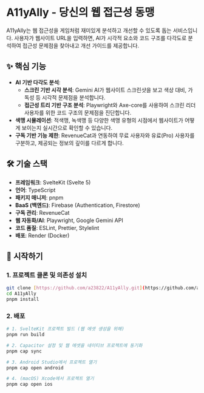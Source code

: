 # A11yAlly - 당신의 웹 접근성 동맹

A11yAlly는 웹 접근성을 게임처럼 재미있게 분석하고 개선할 수 있도록 돕는 서비스입니다. 사용자가 웹사이트 URL을 입력하면, AI가 시각적 요소와 코드 구조를 다각도로 분석하여 접근성 문제점을 찾아내고 개선 가이드를 제공합니다.

## ✨ 핵심 기능

- **AI 기반 다각도 분석**:
  - **스크린 기반 시각 분석**: Gemini AI가 웹사이트 스크린샷을 보고 색상 대비, 가독성 등 시각적 문제점을 분석합니다.
  - **접근성 트리 기반 구조 분석**: Playwright와 Axe-core를 사용하여 스크린 리더 사용자를 위한 코드 구조의 문제점을 진단합니다.
- **색맹 시뮬레이션**: 적색맹, 녹색맹 등 다양한 색맹 유형의 시점에서 웹사이트가 어떻게 보이는지 실시간으로 확인할 수 있습니다.
- **구독 기반 기능 제한**: RevenueCat과 연동하여 무료 사용자와 유료(Pro) 사용자를 구분하고, 제공되는 정보의 깊이를 다르게 합니다.

## 🛠️ 기술 스택

- **프레임워크**: SvelteKit (Svelte 5)
- **언어**: TypeScript
- **패키지 매니저**: pnpm
- **BaaS (백엔드)**: Firebase (Authentication, Firestore)
- **구독 관리**: RevenueCat
- **웹 자동화/AI**: Playwright, Google Gemini API
- **코드 품질**: ESLint, Prettier, Stylelint
- **배포**: Render (Docker)

## 🚀 시작하기

### 1. 프로젝트 클론 및 의존성 설치

```bash
git clone [https://github.com/a23822/A11yAlly.git](https://github.com/a23822/A11yAlly.git)
cd A11yAlly
pnpm install
```

### 2. 배포

```bash
# 1. SvelteKit 프로젝트 빌드 (웹 에셋 생성을 위해)
pnpm run build

# 2. Capacitor 설정 및 웹 에셋을 네이티브 프로젝트에 동기화
pnpm cap sync

# 3. Android Studio에서 프로젝트 열기
pnpm cap open android

# 4. (macOS) Xcode에서 프로젝트 열기
pnpm cap open ios
```
